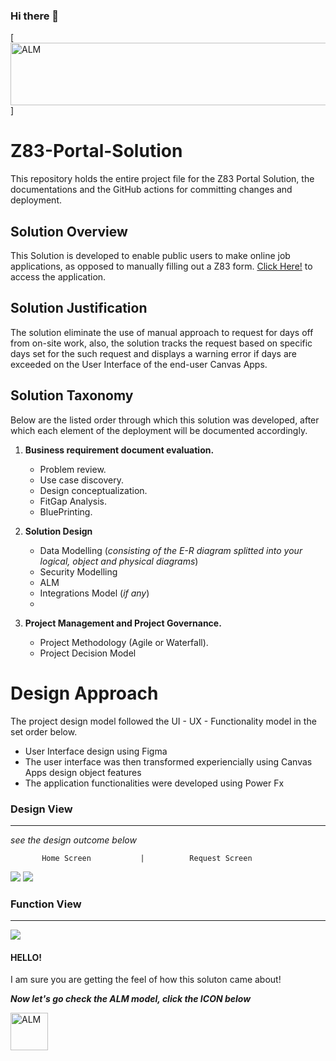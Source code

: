 ### Hi there 👋

<!--
**TG788/TG788** is a ✨ _special_ ✨ repository because its `README.md` (this file) appears on your GitHub profile.

Here are some ideas to get you started:

- 🔭 I’m currently working on ...
- 🌱 I’m currently learning ...
- 👯 I’m looking to collaborate on ...
- 🤔 I’m looking for help with ...
- 💬 Ask me about ...
- 📫 How to reach me: ...
- 😄 Pronouns: ...
- ⚡ Fun fact: ...
-->

[<img alt="ALM" width="1360px" height="100pc" src="Images/Doc_GitHub.png" />]

# Z83-Portal-Solution

This repository holds the entire project file for the Z83 Portal Solution, the documentations and the GitHub actions for committing changes and deployment.

## Solution Overview
This Solution is developed to enable public users to make online job applications, as opposed to manually filling out a Z83 form.
[Click Here!](https://publicsectorsitesample.powerappsportals.com) to access the application.

## Solution Justification
The solution eliminate the use of manual approach to request for days off from on-site work, also, the solution tracks the request based on specific days set for the such request and displays a warning error if days are exceeded on the User Interface of the end-user Canvas Apps.

## Solution Taxonomy
Below are the listed order through which this solution was developed, after which each element of the deployment will be documented accordingly.

1. **Business requirement document evaluation.**

    - Problem review.
    - Use case discovery.
    - Design conceptualization.
    - FitGap Analysis.
    - BluePrinting.

2. **Solution Design**

    - Data Modelling (_consisting of the E-R diagram splitted into your logical, object and physical diagrams_)
    - Security Modelling
    - ALM
    - Integrations Model (_if any_) 
    - 

3. **Project Management and Project Governance.**

    - Project Methodology (Agile or Waterfall).
    - Project Decision Model
    
 
 
 # Design Approach
 The project design model followed the UI - UX - Functionality model in the set order below.
 
   - User Interface design using Figma
   - The user interface was then transformed experiencially using Canvas Apps design object features
   - The application functionalities were developed using Power Fx
  
 ### Design View
 ---
 
 _see the design outcome below_
 
           Home Screen           |          Request Screen         
 
   ![](Images/home_screen.png)         ![](Images/request_screen.png)  
 
 
### Function View
---

![](Images/function_view.png) 


#### **HELLO!**

I am sure you are getting the feel of how this soluton came about!

**_Now let's go check the ALM model, click the ICON below_**


[<img alt="ALM" width="60px" height="60pc" src="Images/alm_icon.png" />](https://github.com/officialAY/requestAppSolution/blob/main/ALM.md)


